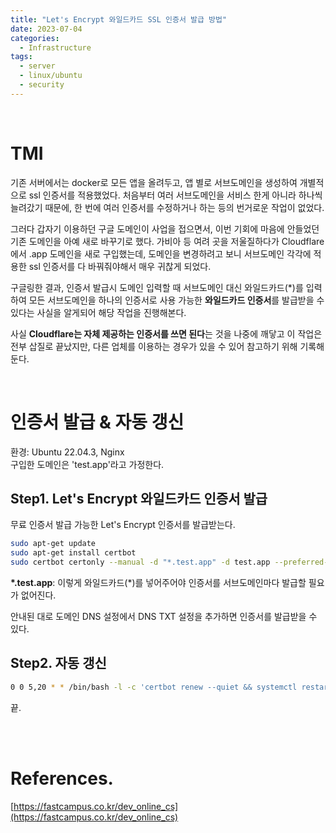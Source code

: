 ```yaml
---
title: "Let's Encrypt 와일드카드 SSL 인증서 발급 방법"
date: 2023-07-04
categories: 
  - Infrastructure
tags: 
  - server
  - linux/ubuntu
  - security
---
```

<br>

# TMI

기존 서버에서는 docker로 모든 앱을 올려두고, 앱 별로 서브도메인을 생성하여 개별적으로 ssl 인증서를 적용했었다.
처음부터 여러 서브도메인을 서비스 한게 아니라 하나씩 늘려갔기 때문에, 한 번에 여러 인증서를 수정하거나 하는 등의 번거로운 작업이 없었다.

그러다 갑자기 이용하던 구글 도메인이 사업을 접으면서, 이번 기회에 마음에 안들었던 기존 도메인을 아예 새로 바꾸기로 했다.
가비아 등 여려 곳을 저울질하다가 Cloudflare에서 .app 도메인을 새로 구입했는데, 도메인을 변경하려고 보니 서브도메인 각각에 적용한 ssl 인증서를 다 바꿔줘야해서 매우 귀찮게 되었다.

구글링한 결과, 인증서 발급시 도메인 입력할 때 서브도메인 대신 와일드카드(*)를 입력하여 모든 서브도메인을 하나의 인증서로 사용 가능한 **와일드카드 인증서**를 발급받을 수 있다는 사실을 알게되어 해당 작업을 진행해본다.

사실 **Cloudflare는 자체 제공하는 인증서를 쓰면 된다**는 것을 나중에 깨닿고 이 작업은 전부 삽질로 끝났지만, 다른 업체를 이용하는 경우가 있을 수 있어 참고하기 위해 기록해둔다.

<br>

# 인증서 발급 & 자동 갱신
환경: Ubuntu 22.04.3, Nginx  
구입한 도메인은 'test.app'라고 가정한다.

## Step1. Let's Encrypt 와일드카드 인증서 발급

무료 인증서 발급 가능한 Let's Encrypt 인증서를 발급받는다.

```bash
sudo apt-get update
sudo apt-get install certbot
sudo certbot certonly --manual -d "*.test.app" -d test.app --preferred-challenges dns-01 --server https://acme-v02.api.letsencrypt.org/directory
```
**\*.test.app**: 이렇게 와일드카드(*)를 넣어주어야 인증서를 서브도메인마다 발급할 필요가 없어진다.

안내된 대로 도메인 DNS 설정에서 DNS TXT 설정을 추가하면 인증서를 발급받을 수 있다.

## Step2. 자동 갱신

```bash
0 0 5,20 * * /bin/bash -l -c 'certbot renew --quiet && systemctl restart nginx'
```

끝.

<br>
<br>

# References.
[https://fastcampus.co.kr/dev_online_cs](https://fastcampus.co.kr/dev_online_cs)  